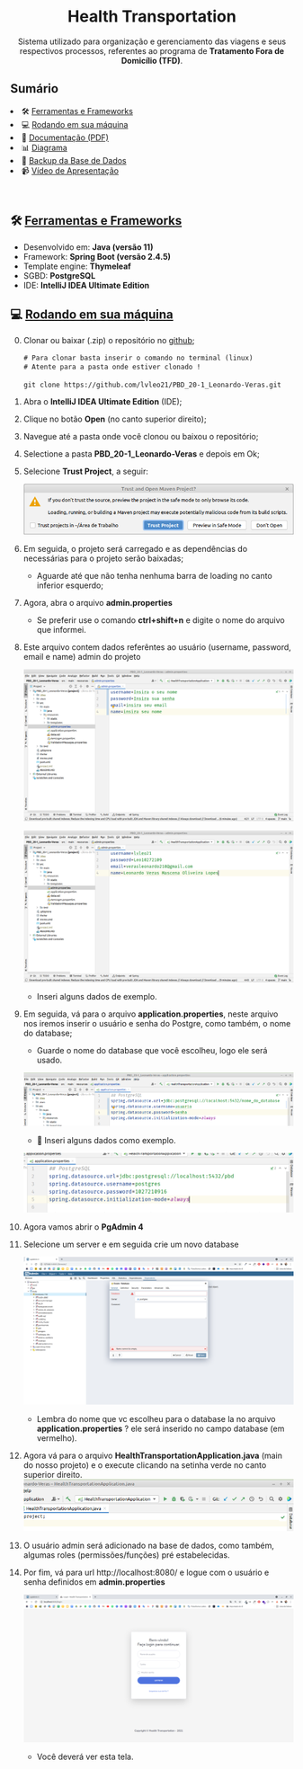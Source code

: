 <h1 align="center">Health Transportation</h1>

<p align="center" id="descricao">Sistema utilizado para organização e gerenciamento das viagens e seus respectivos processos,  referentes ao programa de <b>Tratamento Fora de Domicílio (TFD)</b>. </p>

<h2> Sumário</h2>

<p>
 <li>🛠 <a href="#ferramentas-e-frameworks">Ferramentas e Frameworks</a></li>
 <li>💻 <a href="#rodando-em-sua-máquina">Rodando em sua máquina</a></li>
 <li>📃 <a href="https://github.com/lvleo21/PBD_20-1_Leonardo-Veras/blob/main/Documenta%C3%A7%C3%A3o%20e%20Artefatos/1%C2%AA%20V.A/PBD%20-%20Documenta%C3%A7%C3%A3o.pdf">Documentação (PDF)</a></li>
 <li>📊 <a href="https://github.com/lvleo21/PBD_20-1_Leonardo-Veras/blob/main/Documenta%C3%A7%C3%A3o%20e%20Artefatos/1%C2%AA%20V.A/Diagrama.png">Diagrama</a></li>
 <li>💾 <a href="#objetivo">Backup da Base de Dados</a></li>
 <li>📹 <a href="#objetivo">Vídeo de Apresentação</a></li>
</p>

<br>

## 🛠 [Ferramentas e Frameworks](ferramentas-e-frameworks)

<ul>
    <li>Desenvolvido em: <b>Java (versão 11)</b></li>
    <li>Framework: <b>Spring Boot (versão 2.4.5)</b></li>
    <li>Template engine: <b>Thymeleaf</b></li>
    <li>SGBD: <b>PostgreSQL</b></li>
    <li>IDE: <b>IntelliJ IDEA Ultimate Edition</b></li>
    
</ul>  

## 💻 [Rodando em sua máquina](rodando-em-sua-máquina)

0. Clonar ou baixar (.zip) o repositório no [github](https://github.com/lvleo21/PBD_20-1_Leonardo-Veras);
    
    ```
    # Para clonar basta inserir o comando no terminal (linux)
    # Atente para a pasta onde estiver clonado !

    git clone https://github.com/lvleo21/PBD_20-1_Leonardo-Veras.git
    ```

1. Abra o **IntelliJ IDEA Ultimate Edition** (IDE);
2. Clique no botão **Open** (no canto superior direito);
3. Navegue até a pasta onde você clonou ou baixou o repositório;
4. Selectione a pasta **PBD_20-1_Leonardo-Veras** e depois em Ok;

5. Selecione **Trust Project**, a seguir:
  
    ![2](./Documentação%20e%20Artefatos/1ª%20V.A/images/2.png)

6. Em seguida, o projeto será carregado e as dependências do necessárias para o projeto serão baixadas;
   - Aguarde até que não tenha nenhuma barra de loading no canto inferior esquerdo;

7. Agora, abra o arquivo **admin.properties**
     - Se preferir use o comando **ctrl+shift+n** e digite o nome do arquivo que informei.


8. Este arquivo contem dados referêntes ao usuário (username, password, email e name) admin do projeto

    ![3](./Documentação%20e%20Artefatos/1ª%20V.A/images/3.png)

    ![4](./Documentação%20e%20Artefatos/1ª%20V.A/images/4.png)
      - Inseri alguns dados de exemplo.


9. Em seguida, vá para o arquivo **application.properties**, neste arquivo nos iremos inserir o usuário e senha do Postgre, como também, o nome do database;

   - Guarde o nome do database que você escolheu, logo ele será usado.

    ![5](./Documentação%20e%20Artefatos/1ª%20V.A/images/5.png)

    
    - 🔶 Inseri alguns dados como exemplo.
  
    ![6](./Documentação%20e%20Artefatos/1ª%20V.A/images/6.png)


10. Agora vamos abrir o **PgAdmin 4**
11. Selecione um server e em seguida crie um novo database
    
    ![7](./Documentação%20e%20Artefatos/1ª%20V.A/images/7.png)
    - Lembra do nome que vc escolheu para o database la no arquivo **application.properties** ? ele será inserido no campo database (em vermelho).

12. Agora vá para o arquivo **HealthTransportationApplication.java** (main do nosso projeto) e o execute clicando na setinha verde no canto superior direito.
    ![8](./Documentação%20e%20Artefatos/1ª%20V.A/images/8.png)

13. O usuário admin será adicionado na base de dados, como também, algumas roles (permissões/funções) pré estabelecidas.
14. Por fim, vá para url http://localhost:8080/ e logue com o usuário e senha definidos em **admin.properties**

    ![9](./Documentação%20e%20Artefatos/1ª%20V.A/images/9.png)

    - Você deverá ver esta tela.